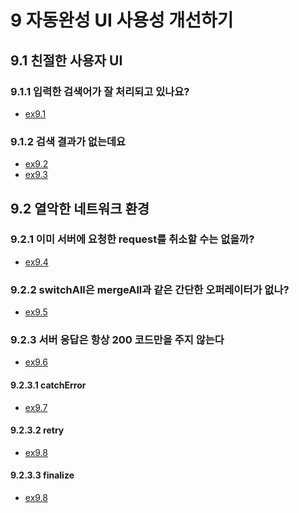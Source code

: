 # 9 자동완성 UI 사용성 개선하기

## 9.1 친절한 사용자 UI

### 9.1.1 입력한 검색어가 잘 처리되고 있나요?
- [ex9.1][link1]

### 9.1.2 검색 결과가 없는데요
- [ex9.2][link2]
- [ex9.3][link3]

## 9.2 열악한 네트워크 환경

### 9.2.1 이미 서버에 요청한 request를 취소할 수는 없을까?
- [ex9.4][link4]

### 9.2.2 switchAll은 mergeAll과 같은 간단한 오퍼레이터가 없나?
- [ex9.5][link5]

### 9.2.3 서버 응답은 항상 200 코드만을 주지 않는다
- [ex9.6][link6]

#### 9.2.3.1 catchError
- [ex9.7][link7]

#### 9.2.3.2 retry
- [ex9.8][link8]

#### 9.2.3.3 finalize
- [ex9.8][link8]

[link1]: "../src/ch09/ex9.1.js"
[link2]: "../src/ch09/ex9.2.js"
[link3]: "../src/ch09/ex9.3.js"
[link4]: "../src/ch09/ex9.4.js"
[link5]: "../src/ch09/ex9.5.js"
[link6]: "../src/ch09/ex9.6.js"
[link7]: "../src/ch09/ex9.7.js"
[link8]: "../src/ch09/ex9.8.js"
